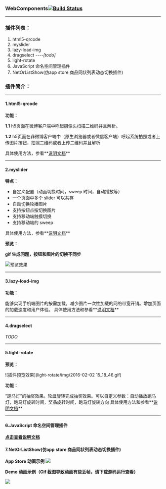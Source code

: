 

### **WebComponents**[![Build Status](https://travis-ci.org/zhiqiang21/WebComponent.svg?branch=master)](https://travis-ci.org/zhiqiang21/WebComponent)
----

### **插件列表：**

1. html5-qrcode
2. myslider
3. lazy-load-img
4. dragselect ----*[todo]*
5. light-rotate
6. JavaScript 命名空间管理插件
7. NetOrListShow(仿app store 商品网状列表动态切换插件)

### **插件简介：**
----

#### **1.html5-qrcode**
**功能：**

**1.1** h5页面在微博客户端中呼起摄像头扫描二维码并且解析。

**1.2** h5页面在非微博客户端中（原生浏览器或者微信客户端）呼起系统拍照或者上传图片按钮，拍照二维码或者上传二维码并且解析

具体使用方法，参看**[说明文档](https://github.com/zhiqiang21/WebComponent/tree/master/html5-Qrcode/README.md)**

----
#### **2.myslider**

**特点：**
- 自定义配置（动画切换时间，sweep 时间，自动播放等）
- 一个页面中多个 slider 可以共存
- 自动切换轮播图片
- 支持按钮点按切换图片
- 支持移动端触摸切换
- 支持移动端的 sweep

具体使用方法，参看**[说明文档](https://github.com/zhiqiang21/WebComponent/blob/master/MySlider/README.md)**

**预览：**

**gif 生成问题，按钮和图片的切换不同步**

![预览效果](http://ww1.sinaimg.cn/large/698e22a9jw1f2cdnw4jgyg20pl0es7wh.gif)

----
#### **3.lazy-load-img**

**功能：**

能够实现手机端图片的按需加载，减少图片一次性加载的网络带宽开销。增加页面的加载速度和用户体验。
具体使用方法和参看**[说明文档](https://github.com/zhiqiang21/WebComponent/tree/master/lazy-load-img)**

----
#### **4.dragselect**
 *TODO*

----
#### **5.light-rotate**
**预览：**

![插件预览效果](light-rotate/img/2016-02-02 15_18_46.gif)

**功能：**

“跑马灯”的抽奖效果。轮盘旋转完成抽奖效果。可以自定义参数：自动播放跑马灯，跑马灯旋转时间，奖品旋转时间，跑马灯旋转方向
具体使用方法和参看**[说明文档](https://github.com/zhiqiang21/WebComponent/tree/master/light-rotate/README.md)**

----
#### **6.JavaScript 命名空间管理插件**

**[点击查看说明文档](https://github.com/zhiqiang21/WebComponent/tree/master/JsNameSpaceManage/README.md)**

#### **7.NetOrListShow(仿app store 商品网状列表动态切换插件)**

**App Store 动画示例**
![](http://ww1.sinaimg.cn/large/698e22a9jw1f4ei3lryb0g20bp0gz4qp.gif)


**Demo 动画示例（Gif 截图导致动画有些丢帧，请下载源码运行查看）**

![](http://ww2.sinaimg.cn/large/698e22a9gw1f3zgw584l9g20df0joq4p.gif)
